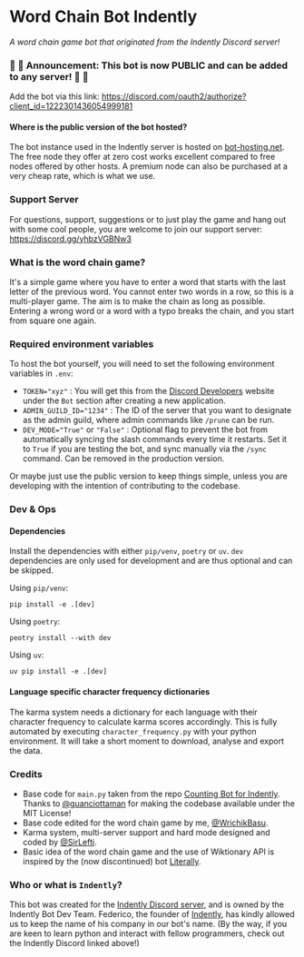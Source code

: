 # Word Chain Bot Indently
*A word chain game bot that originated from the Indently Discord server!*

### 🥳 🎊 Announcement: This bot is now PUBLIC and can be added to any server! 🥳 🎊

Add the bot via this link: https://discord.com/oauth2/authorize?client_id=1222301436054999181

#### Where is the public version of the bot hosted?
The bot instance used in the Indently server is hosted on [bot-hosting.net](https://bot-hosting.net/?aff=1024746441798856717).
The free node they offer at zero cost works excellent compared to free nodes offered by other hosts. 
A premium node can also be purchased at a very cheap rate, which is what we use.

### Support Server
For questions, support, suggestions or to just play the game and hang out with some cool people, you are welcome to join
our support server: https://discord.gg/yhbzVGBNw3

### What is the word chain game?
It's a simple game where you have to enter a word that starts with the last letter of the previous word. You cannot
enter two words in a row, so this is a multi-player game. The aim is to make the chain as long as possible. Entering a
wrong word or a word with a typo breaks the chain, and you start from square one again.

### Required environment variables
To host the bot yourself, you will need to set the following environment variables in `.env`:
- `TOKEN="xyz"` : You will get this from the [Discord Developers](https://discord.com/developers/) website under the `Bot` section after creating a
new application.
- `ADMIN_GUILD_ID="1234"` : The ID of the server that you want to designate as the admin guild, where admin commands
like `/prune` can be run.
- `DEV_MODE="True"` or `"False"` : Optional flag to prevent the bot from automatically syncing the slash commands every
time it restarts. Set it to `True` if you are testing the bot, and sync manually via the `/sync` command. Can be removed
in the production version.

Or maybe just use the public version to keep things simple, unless you are developing with the intention of contributing
to the codebase.

### Dev & Ops

#### Dependencies
Install the dependencies with either `pip/venv`, `poetry` or `uv`. `dev` dependencies are only used for development and
are thus optional and can be skipped.

Using `pip/venv`:
```
pip install -e .[dev]
```

Using `poetry`:
```
peotry install --with dev
```

Using `uv`:
```
uv pip install -e .[dev]
```

#### Language specific character frequency dictionaries
The karma system needs a dictionary for each language with their character frequency to calculate karma scores
accordingly. This is fully automated by executing `character_frequency.py` with your python environment. It will take a
short moment to download, analyse and export the data.


### Credits
- Base code for `main.py` taken from the repo
[Counting Bot for Indently](https://github.com/guanciottaman/counting_bot_indently). Thanks to [@guanciottaman](https://github.com/guanciottaman) for
making the codebase available under the MIT License!
- Base code edited for the word chain game by me, [@WrichikBasu](https://github.com/WrichikBasu).
- Karma system, multi-server support and hard mode designed and coded by [@SirLefti](https://github.com/SirLefti).
- Basic idea of the word chain game and the use of Wiktionary API is inspired by the (now discontinued) bot
[Literally](https://github.com/mettlex/literally-discord-bot).

### Who or what is `Indently`?
This bot was created for the [Indently Discord server](https://discord.com/invite/indently-1040343818274340935), and is owned by the Indently Bot Dev Team. Federico, the
founder of [Indently](https://indently.io), has kindly allowed us to keep the name of his company in our bot's name. (By the way, if you
are keen to learn python and interact with fellow programmers, check out the Indently Discord linked above!)
